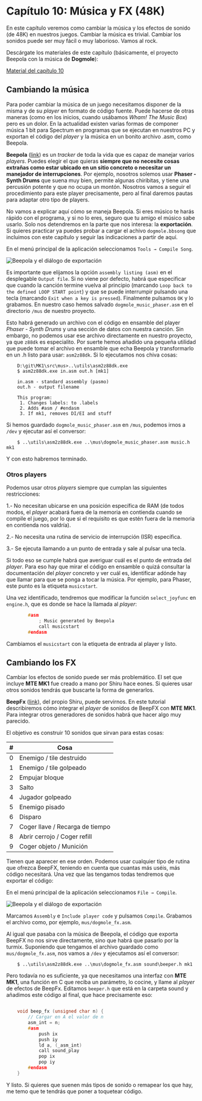 # Capítulo 10: Música y FX (48K)

En este capítulo veremos como cambiar la música y los efectos de sonido (de 48K) en nuestros juegos. Cambiar la música es trivial. Cambiar los sonidos puede ser muy fácil o muy laborioso. Vamos al rock.

Descárgate los materiales de este capítulo (básicamente, el proyecto Beepola con la música de **Dogmole**):

[Material del capítulo 10](https://raw.githubusercontent.com/mojontwins/MK1/master/docs/wiki-zip/churreratut-capitulo10.zip)

## Cambiando la música

Para poder cambiar la música de un juego necesitamos disponer de la misma y de su _player_ en formato de código fuente. Puede hacerse de otras maneras (como en los inicios, cuando usábamos *Wham! The Music Box*) pero es un dolor. En la actualidad existen varias formas de componer música 1 bit para Spectrum en programas que se ejecutan en nuestros PC y exportan el código del _player_ y la música en un bonito archivo .asm, como Beepola.

**Beepola** ([link](http://freestuff.grok.co.uk/Beepola/)) es un _tracker_ de toda la vida que es capaz de manejar varios _players_. Puedes elegir el que quieras **siempre que no necesite cosas extrañas como estar ubicado en un sitio concreto o necesitar un manejador de interrupciones**. Por ejemplo, nosotros solemos usar **Phaser - Synth Drums** que suena muy bien, permite algunas chiribitas, y tiene una percusión potente y que no ocupa un montón. Nosotros vamos a seguir el procedimiento para este player precisamente, pero al final daremos pautas para adaptar otro tipo de players.

No vamos a explicar aquí cómo se maneja Beepola. Si eres músico te harás rápido con el programa, y si no lo eres, seguro que tu amigo el músico sabe usarlo. Solo nos detendremos en la parte que nos interesa: la **exportación**. Si quieres practicar ya puedes probar a cargar el achivo `dogmole.bbsong` que incluimos con este capítulo y seguir las indicaciones a partir de aquí.

En el menú principal de la aplicación seleccionamos `Tools → Compile Song`.

![Beepola y el diálogo de exportación](https://raw.githubusercontent.com/mojontwins/MK1/master/docs/wiki-img/10_beepola_export.png)

Es importante que elijamos la opción `assembly listing (asm)` en el desplegable `Output file`. Si no viene por defecto, habrá que especificar que cuando la canción termine vuelva al principio (marcando `Loop back to the defined LOOP START point`) y que se puede interrumpir pulsando una tecla (marcando `Exit when a key is pressed`). Finalmente pulsamos `OK` y lo grabamos. En nuestro caso hemos salvado `dogmole_music_phaser.asm` en el directorio `/mus` de nuestro proyecto.

Esto habrá generado un archivo con el código en ensamble del player *Phaser - Synth Drums* y una sección de datos con nuestra canción. Sin embargo, no podemos usar ese archivo directamente en nuestro proyecto, ya que `z88dk` es especialito. Por suerte hemos añadido una pequeña utilidad que puede tomar el archivo en ensamble que echa Beepola y transformarlo en un .h listo para usar: `asm2z88dk`. Si lo ejecutamos nos chiva cosas:

```
    D:\git\MK1\src\mus>..\utils\asm2z88dk.exe
    $ asm2z88dk.exe in.asm out.h [mk1]

    in.asm - standard assembly (pasmo)
    out.h - output filename

    This program:
     1. Changes labels: to .labels
     2. Adds #asm / #endasm
     3. If mk1, removes DI/EI and stuff
```

Si hemos guardado `dogmole_music_phaser.asm` en `/mus`, podemos irnos a `/dev` y ejecutar así el conversor:

```
    $ ..\utils\asm2z88dk.exe ..\mus\dogmole_music_phaser.asm music.h mk1
```

Y con esto habremos terminado.

### Otros players

Podemos usar otros _players_ siempre que cumplan las siguientes restricciones:

1.- No necesitan ubicarse en una posición específica de RAM (de todos modos, el _player_ acabará fuera de la memoria en contienda cuando se compile el juego, por lo que si el requisito es que estén fuera de la memoria en contienda nos valdría).

2.- No necesita una rutina de servicio de interrupción (ISR) específica.

3.- Se ejecuta llamando a un punto de entrada y sale al pulsar una tecla.

Si todo eso se cumple habrá que averiguar cuál es el punto de entrada del _player_. Para eso hay que mirar el código en ensamble o quizá consultar la documentación del _player_ concreto y ver cuál es, identificar adónde hay que llamar para que se ponga a tocar la música. Por ejemplo, para Phaser, este punto es la etiqueta `musicstart`.

Una vez identificado, tendremos que modificar la función `select_joyfunc` en `engine.h`, que es donde se hace la llamada al _player_:

```c
        #asm
            ; Music generated by Beepola
            call musicstart
        #endasm
```

Cambiamos el `musicstart` con la etiqueta de entrada al player y listo.

## Cambiando los FX

Cambiar los efectos de sonido puede ser más problemático. El set que incluye **MTE MK1** fue creado a mano por Shiru hace eones. Si quieres usar otros sonidos tendrás que buscarte la forma de generarlos.

**BeepFx** ([link](https://shiru.untergrund.net/software.shtml)), del propio Shiru, puede servirnos. En este tutorial describiremos cómo integrar el _player_ de sonidos de BeepFX con **MTE MK1**. Para integrar otros generadores de sonidos habrá que hacer algo muy parecido.

El objetivo es construir 10 sonidos que sirvan para estas cosas:

|#|Cosa
|---|---
|0|Enemigo / tile destruido
|1|Enemigo / tile golpeado
|2|Empujar bloque
|3|Salto
|4|Jugador golpeado
|5|Enemigo pisado
|6|Disparo
|7|Coger llave / Recarga de tiempo
|8|Abrir cerrojo / Coger refill
|9|Coger objeto / Munición

Tienen que aparecer en ese orden. Podemos usar cualquier tipo de rutina que ofrezca BeepFX, teniendo en cuenta que cuantas más uséis, más código necesitará. Una vez que las tengamos todas tendremos que exportar el código:

En el menú principal de la aplicación seleccionamos `File → Compile`.

![Beepola y el diálogo de exportación](https://raw.githubusercontent.com/mojontwins/MK1/master/docs/wiki-img/10_beepfx_export.png)

Marcamos `Assembly` e `Include player code` y pulsamos `Compile`. Grabamos el archivo como, por ejemplo, `mus/dogmole_fx.asm`.

Al igual que pasaba con la música de Beepola, el código que exporta BeepFX no nos sirve directamente, sino que habrá que pasarlo por la turmix. Suponiendo que tengamos el archivo guardado como `mus/dogmole_fx.asm`, nos vamos a `/dev` y ejecutamos así el conversor:

```
    $ ..\utils\asm2z88dk.exe ..\mus\dogmole_fx.asm sound\beeper.h mk1
```

Pero todavía no es suficiente, ya que necesitamos una interfaz con **MTE MK1**, una función en C que reciba un parámetro, lo cocine, y llame al _player_ de efectos de BeepFx. Editamos `beeper.h` que está en la carpeta sound y añadimos este código al final, que hace precisamente eso:

```c

    void beep_fx (unsigned char n) {
        // Cargar en A el valor de n
        asm_int = n;
        #asm
            push ix
            push iy
            ld a, (_asm_int)
            call sound_play
            pop ix
            pop iy
        #endasm
    }
```

Y listo. Si quieres que suenen más tipos de sonido o remapear los que hay, me temo que te tendrás que poner a toquetear código.
